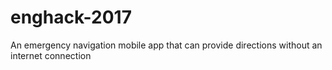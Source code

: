 # enghack-2017

An emergency navigation mobile app that can provide directions without an internet connection
